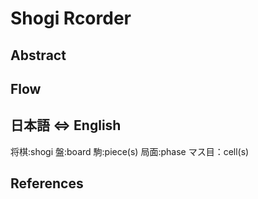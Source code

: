 # Shogi Rcorder


## Abstract

## Flow




## 日本語 <=> English

 将棋:shogi
 盤:board
 駒:piece(s)
 局面:phase
 マス目：cell(s)



## References
